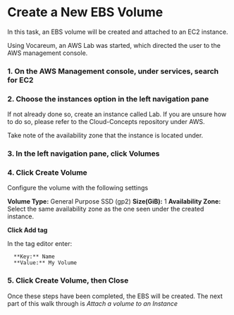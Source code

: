 # Create a New EBS Volume

In this task, an EBS volume will be created and attached to an EC2 instance.

Using Vocareum, an AWS Lab was started, which directed the user to the AWS management console. 

### 1. On the AWS Management console, under services, search for EC2

### 2. Choose the instances option in the left navigation pane

If not already done so, create an instance called Lab. If you are unsure how to do so, please refer to the Cloud-Concepts repository under AWS. 

Take note of the availability zone that the instance is located under. 

### 3. In the left navigation pane, click Volumes

### 4. Click Create Volume

Configure the volume with the following settings

  **Volume Type:** General Purpose SSD (gp2)
  **Size(GiB):** 1
  **Availability Zone:** Select the same availability zone as the one seen under the created instance.

**Click Add tag**
  
   In the tag editor enter:
   
      **Key:** Name
      **Value:** My Volume
   
### 5. Click Create Volume, then Close

Once these steps have been completed, the EBS will be created. The next part of this walk through is *Attach a volume to an Instance*
